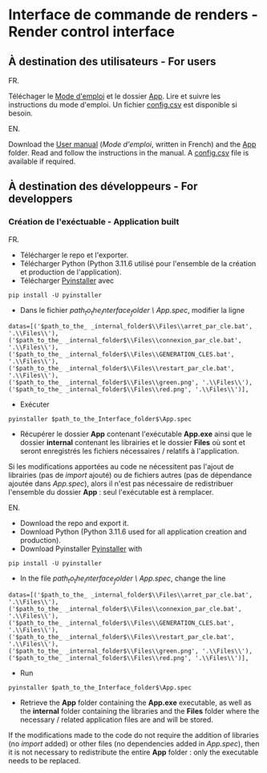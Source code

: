 # Interface de commande de renders - Render control interface

## À destination des utilisateurs - For users
FR.

Téléchager le [Mode d'emploi](https://github.com/lauralvd01/Laura/blob/main/Mode%20d'emploi.pdf) et le dossier [App](https://github.com/lauralvd01/Laura/tree/main/App).
Lire et suivre les instructions du mode d'emploi.
Un fichier [config.csv](https://github.com/lauralvd01/Laura/blob/main/_internal/Files/config.csv) est disponible si besoin.

EN.

Download the [User manual](https://github.com/lauralvd01/Laura/blob/main/Mode%20d'emploi.pdf) (_Mode d'emploi_, written in French) and the [App](https://github.com/lauralvd01/Laura/tree/main/App) folder.
Read and follow the instructions in the manual.
A [config.csv](https://github.com/lauralvd01/Laura/blob/main/_internal/Files/config.csv) file is available if required.

## À destination des développeurs - For developpers
### Création de l'exéctuable - Application built
FR.

- Télécharger le repo et l'exporter.
- Télécharger Python (Python 3.11.6 utilisé pour l'ensemble de la création et production de l'application).
- Télécharger [Pyinstaller](https://pyinstaller.org/en/stable/) avec
```
pip install -U pyinstaller
```
- Dans le fichier _$path_to_the_Interface_folder$ \ App.spec_, modifier la ligne
```
datas=[('$path_to_the_ _internal_folder$\\Files\\arret_par_cle.bat', '.\\Files\\'),
('$path_to_the_ _internal_folder$\\Files\\connexion_par_cle.bat', '.\\Files\\'),
('$path_to_the_ _internal_folder$\\Files\\GENERATION_CLES.bat', '.\\Files\\'),
('$path_to_the_ _internal_folder$\\Files\\restart_par_cle.bat', '.\\Files\\'),
('$path_to_the_ _internal_folder$\\Files\\green.png', '.\\Files\\'),
('$path_to_the_ _internal_folder$\\Files\\red.png', '.\\Files\\')],
```
- Exécuter
```
pyinstaller $path_to_the_Interface_folder$\App.spec
```
- Récupérer le dossier __App__ contenant l'exécutable __App.exe__ ainsi que le dossier __internal__ contenant les librairies et le dossier __Files__ où sont et seront enregistrés les fichiers nécessaires / relatifs à l'application.

Si les modifications apportées au code ne nécessitent pas l'ajout de librairies (pas de _import_ ajouté) ou de fichiers autres (pas de dépendance ajoutée dans _App.spec_), alors il n'est pas nécessaire de redistribuer l'ensemble du dossier __App__ : seul l'exécutable est à remplacer.

EN.

- Download the repo and export it.
- Download Python (Python 3.11.6 used for all application creation and production).
- Download Pyinstaller [Pyinstaller](https://pyinstaller.org/en/stable/) with
```
pip install -U pyinstaller
```
- In the file _$path_to_the_Interface_folder$ \ App.spec_, change the line
```
datas=[('$path_to_the_ _internal_folder$\\Files\\arret_par_cle.bat', '.\\Files\\'),
('$path_to_the_ _internal_folder$\\Files\\connexion_par_cle.bat', '.\\Files\\'),
('$path_to_the_ _internal_folder$\\Files\\GENERATION_CLES.bat', '.\\Files\\'),
('$path_to_the_ _internal_folder$\\Files\\restart_par_cle.bat', '.\\Files\\'),
('$path_to_the_ _internal_folder$\\Files\\green.png', '.\\Files\\'),
('$path_to_the_ _internal_folder$\\Files\\red.png', '.\\Files\\')],
```
- Run
```
pyinstaller $path_to_the_Interface_folder$\App.spec
```
- Retrieve the __App__ folder containing the __App.exe__ executable, as well as the __internal__ folder containing the libraries and the __Files__ folder where the necessary / related application files are and will be stored.

If the modifications made to the code do not require the addition of libraries (no _import_ added) or other files (no dependencies added in _App.spec_), then it is not necessary to redistribute the entire __App__ folder : only the executable needs to be replaced.
